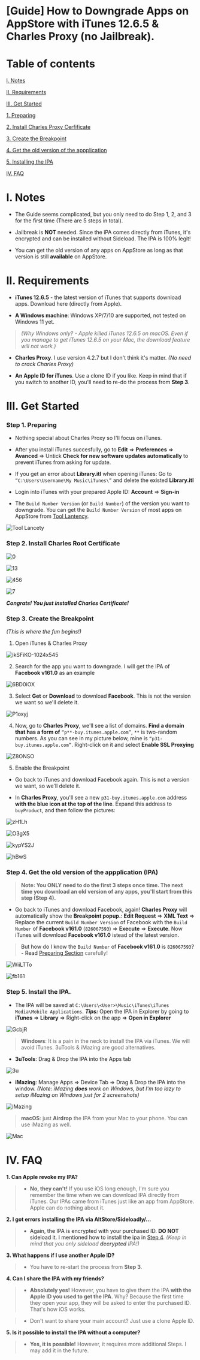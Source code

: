# [Guide] How to Downgrade Apps on AppStore with iTunes 12.6.5 & Charles Proxy (no Jailbreak).

# Table of contents
[I. Notes](#Notes)

[II. Requirements](#requirements)

[III. Get Started](#getintoit)

[1. Preparing](#preparing)

[2. Install Charles Proxy Cerfificate](#cert)

[3. Create the Breakpoint](#breakpoint)

[4. Get the old version of the appplication](#getipa)

[5. Installing the IPA](#installipa)

[IV. FAQ](#faq)


# I. Notes
<a name="Notes"/>

- The Guide seems complicated, but you only need to do Step 1, 2, and 3 for the first time (There are 5 steps in total).

- Jailbreak is **NOT** needed. Since the iPA comes directly from iTunes, it's encrypted and can be installed without Sideload. The IPA is 100% legit!

- You can get the old version of any apps on AppStore as long as that version is still **available** on AppStore.


# II. Requirements
<a name="requirements"/>

- **iTunes 12.6.5** - the latest version of iTunes that supports download apps. Download here (directly from Apple).

- **A Windows machine**: Windows XP/7/10 are supported, not tested on Windows 11 yet.
 
> _(Why Windows only? - Apple killed iTunes 12.6.5 on macOS. Even if you manage to get iTunes 12.6.5 on your Mac, the download feature will not work.)_

- **Charles Proxy**. I use version 4.2.7 but I don't think it's matter. _(No need to crack Charles Proxy)_

- **An Apple ID for iTunes**. Use a clone ID if you like. Keep in mind that if you switch to another ID, you'll need to re-do the process from **Step 3**.


# III. Get Started
<a name="getintoit"/>

### Step 1. Preparing
<a name="preparing"/>

- Nothing special about Charles Proxy so I'll focus on iTunes. 

- After you install iTunes succesfully, go to **Edit** => **Preferences** => **Avanced** => Untick **Check for new software updates automatically** to prevent iTunes from asking for update.

- If you get an error about **Library.itl** when opening iTunes: Go to `“C:\Users\Username\My Music\iTunes\”` and delete the existed **Library.itl**

- Login into iTunes with your prepared Apple ID: **Account** => **Sign-in**

- The `Build Number Version` (or `Build Number`) of the version you want to downgrade. You can get the `Build Number Version` of most apps on AppStore from [Tool Lantency](https://tools.lancely.tech/apple/app-search).

![Tool Lancety](https://raw.githubusercontent.com/qnblackcat/How-to-Downgrade-apps-on-AppStore-with-iTunes-and-Charles-Proxy/main/Screenshots/IMG_1823.PNG)



### Step 2. Install Charles Root Certificate
<a name="cert"/>

![0](https://raw.githubusercontent.com/qnblackcat/How-to-Downgrade-apps-on-AppStore-with-iTunes-and-Charles-Proxy/main/Screenshots/0.png)

![13](https://raw.githubusercontent.com/qnblackcat/How-to-Downgrade-apps-on-AppStore-with-iTunes-and-Charles-Proxy/main/Screenshots/13.png)

![456](https://raw.githubusercontent.com/qnblackcat/How-to-Downgrade-apps-on-AppStore-with-iTunes-and-Charles-Proxy/main/Screenshots/456.png)

![7](https://raw.githubusercontent.com/qnblackcat/How-to-Downgrade-apps-on-AppStore-with-iTunes-and-Charles-Proxy/main/Screenshots/7.png)

_**Congrats! You just installed Charles Certificate!**_


### Step 3. Create the Breakpoint
<a name="breakpoint"/>

_(This is where the fun begins!)_

1. Open iTunes & Charles Proxy

![ikSFiKO-1024x545](https://raw.githubusercontent.com/qnblackcat/How-to-Downgrade-apps-on-AppStore-with-iTunes-and-Charles-Proxy/main/Screenshots/ikSFiKO-1024x545.jpg)


2. Search for the app you want to downgrade. I will get the IPA of **Facebook v161.0** as an example

![6BD0iOX](https://raw.githubusercontent.com/qnblackcat/How-to-Downgrade-apps-on-AppStore-with-iTunes-and-Charles-Proxy/main/Screenshots/6BD0iOX.png) 


3. Select **Get** or **Download** to download **Facebook**. This is not the version we want so we'll delete it.

![P1oxyj](https://raw.githubusercontent.com/qnblackcat/How-to-Downgrade-apps-on-AppStore-with-iTunes-and-Charles-Proxy/main/Screenshots/P1oxyj.png)


4. Now, go to **Charles Proxy**, we'll see a list of domains. **Find a domain that has a form of** `“p**-buy.itunes.apple.com”`, `**` is two-random numbers. As you can see in my picture below, mine is `“p31-buy.itunes.apple.com”`. Right-click on it and select **Enable SSL Proxying**

![Z8ONSO](https://raw.githubusercontent.com/qnblackcat/How-to-Downgrade-apps-on-AppStore-with-iTunes-and-Charles-Proxy/main/Screenshots/Z8wONSO-1024x546.jpg)


5. Enable the Breakpoint

- Go back to iTunes and download Facebook again. This is not a version we want, so we'll delete it.

- In **Charles Proxy**, you'll see a new `p31-buy.itunes.apple.com` address **with the blue icon at the top of the line**. Expand this address to `buyProduct`, and then follow the pictures:

![zH1Lh](https://raw.githubusercontent.com/qnblackcat/How-to-Downgrade-apps-on-AppStore-with-iTunes-and-Charles-Proxy/main/Screenshots/zH1LhHX-1024x548.png)

![O3gX5](https://raw.githubusercontent.com/qnblackcat/How-to-Downgrade-apps-on-AppStore-with-iTunes-and-Charles-Proxy/main/Screenshots/O3gX5aL.png)

![kypYS2J](https://raw.githubusercontent.com/qnblackcat/How-to-Downgrade-apps-on-AppStore-with-iTunes-and-Charles-Proxy/main/Screenshots/kypYS2J.png)

![hBwS](https://raw.githubusercontent.com/qnblackcat/How-to-Downgrade-apps-on-AppStore-with-iTunes-and-Charles-Proxy/main/Screenshots/hBwSXT7.png)


### Step 4. Get the old version of the appplication (IPA)
<a name="getipa"/>

> **Note: You ONLY need to do the first 3 steps once time. The next time you download an old version of any apps, you'll start from this step (Step 4).**

- Go back to iTunes and download Facebook, again! **Charles Proxy** will automatically show the **Breakpoint popup.**: **Edit Request** => **XML Text** => Replace the current `Build Number Version` of Facebook with the `Build Number` of **Facebook v161.0** (`826067593`) => **Execute** => **Execute**. Now iTunes will download **Facebook v161.0** istead of the latest version.
 
> But how do I know the `Build Number` of **Facebook v161.0** is `826067593`? - Read [Preparing Section](#preparing) carefully!

![WiiLTTo](https://raw.githubusercontent.com/qnblackcat/How-to-Downgrade-apps-on-AppStore-with-iTunes-and-Charles-Proxy/main/Screenshots/WiiLTTo.png)

![fb161](https://raw.githubusercontent.com/qnblackcat/How-to-Downgrade-apps-on-AppStore-with-iTunes-and-Charles-Proxy/main/Screenshots/qv0mzsp.png)



### Step 5. Install the IPA.
<a name="installipa"/>

- The IPA will be saved at ```C:\Users\<User>\Music\iTunes\iTunes Media\Mobile Applications```. _**Tips:**_ Open the IPA in Explorer by going to **iTunes** => **Library** => Right-click on the app => **Open in Explorer**

![GcbjR](https://raw.githubusercontent.com/qnblackcat/How-to-Downgrade-apps-on-AppStore-with-iTunes-and-Charles-Proxy/main/Screenshots/GcbjRwn.png)

> **Windows**: It is a pain in the neck to install the IPA via iTunes. We will avoid iTunes. 3uTools & iMazing are good alternatives.

- **3uTools**: Drag & Drop the IPA into the Apps tab


![3u](https://raw.githubusercontent.com/qnblackcat/How-to-Downgrade-apps-on-AppStore-with-iTunes-and-Charles-Proxy/main/Screenshots/1534755814062064808.gif)


- **iMazing**: Manage Apps => Device Tab => Drag & Drop the IPA into the window. _(Note: iMazing **does** work on Windows, but I'm too lazy to setup iMazing on Windows just for 2 screenshots)_

![iMazing](https://raw.githubusercontent.com/qnblackcat/How-to-Downgrade-apps-on-AppStore-with-iTunes-and-Charles-Proxy/main/Screenshots/IMG_1832.PNG)

> **macOS**: just **Airdrop** the IPA from your Mac to your phone. You can use iMazing as well.

![Mac](https://raw.githubusercontent.com/qnblackcat/How-to-Downgrade-apps-on-AppStore-with-iTunes-and-Charles-Proxy/main/Screenshots/Screen%20Shot%202021-09-20%20at%2009.22.02.png)


# IV. FAQ
<a name="faq"/>

**1. Can Apple revoke my IPA?**

> - **No, they can't!** If you use iOS long enough, I'm sure you remember the time when we can download IPA directly from iTunes. Our IPAs came from iTunes just like an app from AppStore. Apple can do nothing about it.

**2. I got errors installing the IPA via AltStore/Sideloadly/...**

> - Again, the IPA is encrypted with your purchased ID. **DO NOT** sideload it. I mentioned how to install the ipa in [Step 4](#installipa). _(Keep in mind that you only sideload **decrypted** IPA!)_

**3. What happens if I use another Apple ID?**

> - You have to re-start the process from **Step 3**.

**4. Can I share the IPA with my friends?**

> - **Absolutely yes!** However, you have to give them the IPA **with the Apple ID you used to get the IPA**. Why? Because the first time they open your app, they will be asked to enter the purchased ID. That's how iOS works.

> - Don't want to share your main account? Just use a clone Apple ID.

**5. Is it possible to install the IPA without a computer?**

> - **Yes, it is possible!** However, it requires more additional Steps. I may add it in the future. 
